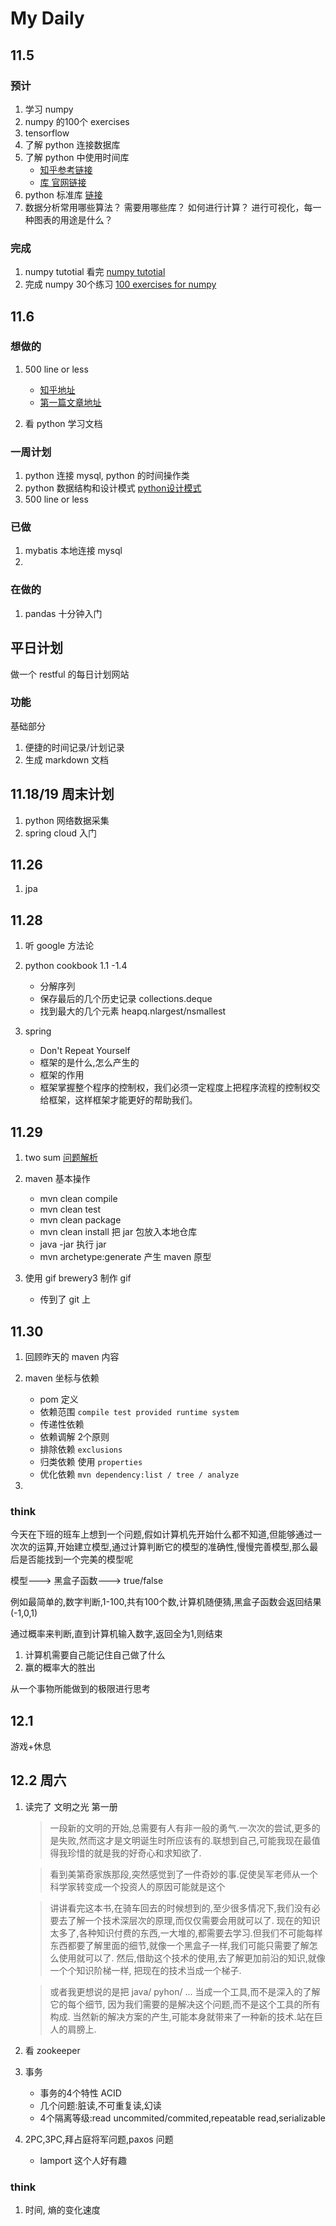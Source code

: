 # My Daily

## 11.5

### 预计

1. 学习 numpy  
2. numpy 的100个 exercises
3. tensorflow 
4. 了解 python 连接数据库
5. 了解 python 中使用时间库
	-  [知乎参考链接](https://www.zhihu.com/question/24590883)
	-  [库 官网链接](https://github.com/jobbole/awesome-python-cn)
6. python 标准库 [链接](https://docs.python.org/3.6/library/)
7. 数据分析常用哪些算法？
需要用哪些库？
如何进行计算？
进行可视化，每一种图表的用途是什么？

### 完成

1. numpy tutotial 看完 [numpy tutotial ](https://docs.scipy.org/doc/numpy-dev/user/quickstart.html)
2. 完成 numpy 30个练习 [100 exercises for numpy](https://github.com/rougier/numpy-100/blob/master/100%20Numpy%20exercises.md)


## 11.6 

### 想做的

1. 500 line or less 
	- [知乎地址](https://www.zhihu.com/question/29372574/answer/88624507)
	- [第一篇文章地址](http://aosabook.org/en/500L/a-template-engine.html)


2. 看 python 学习文档


### 一周计划

1. python 连接 mysql, python 的时间操作类
2. python 数据结构和设计模式 [python设计模式](https://github.com/faif/python-patterns)
3. 500 line or less 


### 已做

1. mybatis 本地连接 mysql
2. 

### 在做的

1. pandas 十分钟入门


## 平日计划

做一个 restful 的每日计划网站

### 功能

基础部分
1. 便捷的时间记录/计划记录
2. 生成 markdown 文档


## 11.18/19 周末计划

1. python 网络数据采集
2. spring cloud 入门


## 11.26

1. jpa


## 11.28 

1. 听 google 方法论
2. python cookbook 1.1 -1.4
	
	- 分解序列
	- 保存最后的几个历史记录 collections.deque
	- 找到最大的几个元素 heapq.nlargest/nsmallest
	
3. spring 

	- Don't Repeat Yourself
	- 框架的是什么,怎么产生的
	- 框架的作用
	- 框架掌握整个程序的控制权，我们必须一定程度上把程序流程的控制权交给框架，这样框架才能更好的帮助我们。



## 11.29

1. two sum [问题解析](https://leetcode.com/articles/two-sum/)
2. maven 基本操作
	
	- mvn clean compile
	- mvn clean test
	- mvn clean package
	- mvn clean install 把 jar 包放入本地仓库
	- java -jar 执行 jar
	- mvn archetype:generate 产生 maven 原型

3. 使用 gif brewery3 制作 gif 

	- 传到了 git 上


## 11.30

1. 回顾昨天的 maven 内容
2. maven 坐标与依赖

	- pom 定义
	- 依赖范围 ```compile test provided runtime system ```
	- 传递性依赖
	- 依赖调解 2个原则 
	- 排除依赖 ```exclusions```
	- 归类依赖  使用 ```properties ```
	- 优化依赖 ```mvn dependency:list / tree / analyze```

3. 

### think

今天在下班的班车上想到一个问题,假如计算机先开始什么都不知道,但能够通过一次次的运算,开始建立模型,通过计算判断它的模型的准确性,慢慢完善模型,那么最后是否能找到一个完美的模型呢

模型---> 黑盒子函数---> true/false

例如最简单的,数字判断,1-100,共有100个数,计算机随便猜,黑盒子函数会返回结果(-1,0,1)

通过概率来判断,直到计算机输入数字,返回全为1,则结束

1. 计算机需要自己能记住自己做了什么
2. 赢的概率大的胜出


从一个事物所能做到的极限进行思考


## 12.1 

游戏+休息

## 12.2 周六

1. 读完了 文明之光 第一册

	> 一段新的文明的开始,总需要有人有非一般的勇气.一次次的尝试,更多的是失败,然而这才是文明诞生时所应该有的.联想到自己,可能我现在最值得我珍惜的就是我的好奇心和求知欲了.

	> 看到美第奇家族那段,突然感觉到了一件奇妙的事.促使吴军老师从一个科学家转变成一个投资人的原因可能就是这个
	
	> 讲讲看完这本书,在骑车回去的时候想到的,至少很多情况下,我们没有必要去了解一个技术深层次的原理,而仅仅需要会用就可以了. 现在的知识太多了,各种知识付费的东西,一大堆的,都需要去学习.但我们不可能每样东西都要了解里面的细节,就像一个黑盒子一样,我们可能只需要了解怎么使用就可以了. 然后,借助这个技术的使用,去了解更加前沿的知识,就像一个个知识阶梯一样, 把现在的技术当成一个梯子. 
	
	> 或者我更想说的是把 java/ pyhon/ ... 当成一个工具,而不是深入的了解它的每个细节, 因为我们需要的是解决这个问题,而不是这个工具的所有构成. 当然新的解决方案的产生,可能本身就带来了一种新的技术.站在巨人的肩膀上.

2. 看 zookeeper
3. 事务

	- 事务的4个特性 ACID 
	- 几个问题:脏读,不可重复读,幻读
	- 4个隔离等级:read uncommited/commited,repeatable read,serializable

4. 2PC,3PC,拜占庭将军问题,paxos 问题

	- lamport 这个人好有趣





### think

1. 时间, 熵的变化速度
























